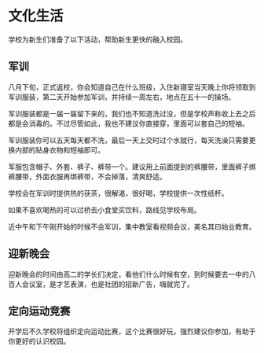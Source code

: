# 文化生活

学校为新生们准备了以下活动，帮助新生更快的融入校园。

## 军训

八月下旬，正式返校，你会知道自己在什么班级，入住新寝室当天晚上你将领取到军训服装，第二天开始参加军训，并持续一周左右，地点在五十一的操场。

军训服装都是一届一届留下来的，我们也不知道洗过没，但是学校声称收上去之后都是会消毒的。不过尽管如此，我也不建议你直接穿，里面可以套自己的短袖。

军训服装你可以五天每天都不洗，最后一天上交时过个水就行，每天洗澡只需要更换内部的贴身衣物和短袖即可。

军服包含帽子、外套、裤子、裤带一个。建议用上前面提到的裤腰带，里面裤子绑裤腰带，外面衣服再绑裤带，不会掉落，清爽舒适。

学校会在军训时提供热的茯茶，很解渴，很好喝，学校提供一次性纸杯。

如果不喜欢喝热的可以过桥去小食堂买饮料，路线见学校布局。

近中午和下午刚开始的时候不会军训，集中教室看视频会议，美名其曰始业教育。

## 迎新晚会

迎新晚会的时间由高二的学长们决定，看他们什么时候有空，到时候要去一中的八百人会议室，是才艺表演，也是社团的招新广告，嗨就完了。

## 定向运动竞赛

开学后不久学校将组织定向运动比赛，这个比赛很好玩，强烈建议你参加，有助于你更好的认识校园。